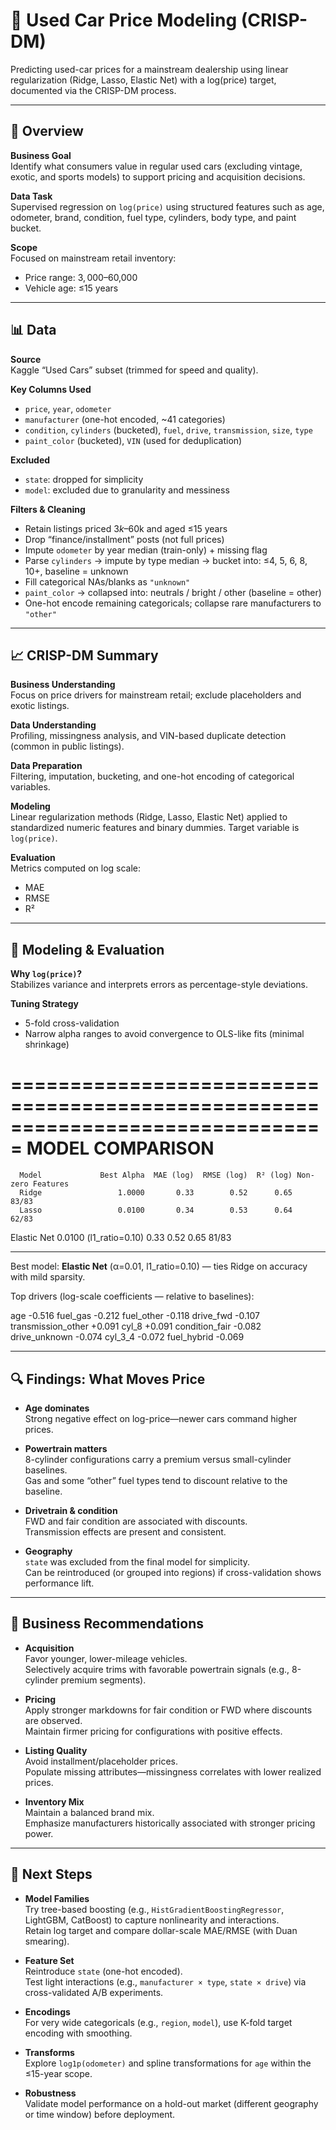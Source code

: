# 🚗 Used Car Price Modeling (CRISP-DM)

Predicting used-car prices for a mainstream dealership using linear regularization (Ridge, Lasso, Elastic Net) with a log(price) target, documented via the CRISP-DM process.

---

## 📌 Overview

**Business Goal**  
Identify what consumers value in regular used cars (excluding vintage, exotic, and sports models) to support pricing and acquisition decisions.

**Data Task**  
Supervised regression on `log(price)` using structured features such as age, odometer, brand, condition, fuel type, cylinders, body type, and paint bucket.

**Scope**  
Focused on mainstream retail inventory:
- Price range: $3,000–$60,000  
- Vehicle age: ≤15 years

---

## 📊 Data

**Source**  
Kaggle “Used Cars” subset (trimmed for speed and quality).

**Key Columns Used**
- `price`, `year`, `odometer`
- `manufacturer` (one-hot encoded, ~41 categories)
- `condition`, `cylinders` (bucketed), `fuel`, `drive`, `transmission`, `size`, `type`
- `paint_color` (bucketed), `VIN` (used for deduplication)

**Excluded**
- `state`: dropped for simplicity  
- `model`: excluded due to granularity and messiness

**Filters & Cleaning**
- Retain listings priced $3k–$60k and aged ≤15 years
- Drop “finance/installment” posts (not full prices)
- Impute `odometer` by year median (train-only) + missing flag
- Parse `cylinders` → impute by type median → bucket into: ≤4, 5, 6, 8, 10+, baseline = unknown
- Fill categorical NAs/blanks as `"unknown"`
- `paint_color` → collapsed into: neutrals / bright / other (baseline = other)
- One-hot encode remaining categoricals; collapse rare manufacturers to `"other"`

---

## 📈 CRISP-DM Summary

**Business Understanding**  
Focus on price drivers for mainstream retail; exclude placeholders and exotic listings.

**Data Understanding**  
Profiling, missingness analysis, and VIN-based duplicate detection (common in public listings).

**Data Preparation**  
Filtering, imputation, bucketing, and one-hot encoding of categorical variables.

**Modeling**  
Linear regularization methods (Ridge, Lasso, Elastic Net) applied to standardized numeric features and binary dummies. Target variable is `log(price)`.

**Evaluation**  
Metrics computed on log scale:
- MAE  
- RMSE  
- R²  

---

## 🔧 Modeling & Evaluation

**Why `log(price)`?**  
Stabilizes variance and interprets errors as percentage-style deviations.

**Tuning Strategy**  
- 5-fold cross-validation 
- Narrow alpha ranges to avoid convergence to OLS-like fits (minimal shrinkage)

===============================================================================
MODEL COMPARISON
===============================================================================
      Model             Best Alpha  MAE (log)  RMSE (log)  R² (log) Non-zero Features
      Ridge                 1.0000       0.33        0.52      0.65             83/83
      Lasso                 0.0100       0.34        0.53      0.64             62/83
Elastic Net 0.0100 (l1_ratio=0.10)       0.33        0.52      0.65             81/83

---
Best model: **Elastic Net** (α=0.01, l1_ratio=0.10) — ties Ridge on accuracy with mild sparsity.

Top drivers (log-scale coefficients — relative to baselines):

age                -0.516
fuel_gas           -0.212
fuel_other         -0.118
drive_fwd          -0.107
transmission_other +0.091
cyl_8              +0.091
condition_fair     -0.082
drive_unknown      -0.074
cyl_3_4            -0.072
fuel_hybrid        -0.069


---

## 🔍 Findings: What Moves Price

- **Age dominates**  
  Strong negative effect on log-price—newer cars command higher prices.

- **Powertrain matters**  
  8-cylinder configurations carry a premium versus small-cylinder baselines.  
  Gas and some “other” fuel types tend to discount relative to the baseline.

- **Drivetrain & condition**  
  FWD and fair condition are associated with discounts.  
  Transmission effects are present and consistent.

- **Geography**  
  `state` was excluded from the final model for simplicity.  
  Can be reintroduced (or grouped into regions) if cross-validation shows performance lift.

---

## 💼 Business Recommendations

- **Acquisition**  
  Favor younger, lower-mileage vehicles.  
  Selectively acquire trims with favorable powertrain signals (e.g., 8-cylinder premium segments).

- **Pricing**  
  Apply stronger markdowns for fair condition or FWD where discounts are observed.  
  Maintain firmer pricing for configurations with positive effects.

- **Listing Quality**  
  Avoid installment/placeholder prices.  
  Populate missing attributes—missingness correlates with lower realized prices.

- **Inventory Mix**  
  Maintain a balanced brand mix.  
  Emphasize manufacturers historically associated with stronger pricing power.

---

## 🔮 Next Steps

- **Model Families**  
  Try tree-based boosting (e.g., `HistGradientBoostingRegressor`, LightGBM, CatBoost) to capture nonlinearity and interactions.  
  Retain log target and compare dollar-scale MAE/RMSE (with Duan smearing).

- **Feature Set**  
  Reintroduce `state` (one-hot encoded).  
  Test light interactions (e.g., `manufacturer × type`, `state × drive`) via cross-validated A/B experiments.

- **Encodings**  
  For very wide categoricals (e.g., `region`, `model`), use K-fold target encoding with smoothing.

- **Transforms**  
  Explore `log1p(odometer)` and spline transformations for `age` within the ≤15-year scope.

- **Robustness**  
  Validate model performance on a hold-out market (different geography or time window) before deployment.
